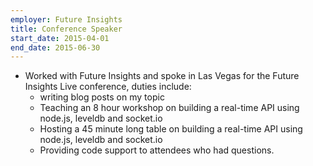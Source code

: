 ```yaml
---
employer: Future Insights
title: Conference Speaker
start_date: 2015-04-01
end_date: 2015-06-30
---
```


- Worked with Future Insights and spoke in Las Vegas for the Future Insights Live conference, duties include:
  - writing blog posts on my topic
  - Teaching an 8 hour workshop on building a real-time API using node.js, leveldb and socket.io
  - Hosting a 45 minute long table on building a real-time API using node.js, leveldb and socket.io
  - Providing code support to attendees who had questions.
